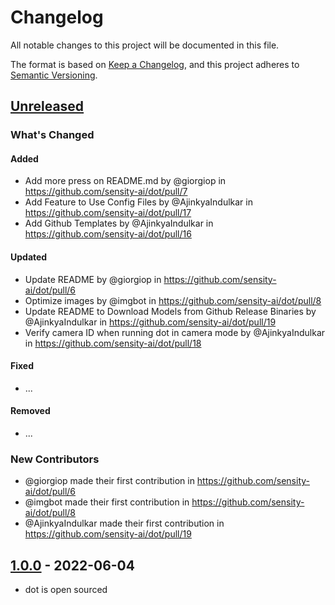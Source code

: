 # Changelog

All notable changes to this project will be documented in this file.

The format is based on [Keep a Changelog](https://keepachangelog.com/en/1.0.0/),
and this project adheres to [Semantic Versioning](https://semver.org/spec/v2.0.0.html).

## [Unreleased]

### What's Changed

#### Added

- Add more press on README.md by @giorgiop in https://github.com/sensity-ai/dot/pull/7
- Add Feature to Use Config Files by @AjinkyaIndulkar in https://github.com/sensity-ai/dot/pull/17
- Add Github Templates by @AjinkyaIndulkar in https://github.com/sensity-ai/dot/pull/16

#### Updated

- Update README by @giorgiop in https://github.com/sensity-ai/dot/pull/6
- Optimize images by @imgbot in https://github.com/sensity-ai/dot/pull/8
- Update README to Download Models from Github Release Binaries by @AjinkyaIndulkar in https://github.com/sensity-ai/dot/pull/19
- Verify camera ID when running dot in camera mode by @AjinkyaIndulkar in https://github.com/sensity-ai/dot/pull/18

#### Fixed

- ...

#### Removed

- ...

### New Contributors
* @giorgiop made their first contribution in https://github.com/sensity-ai/dot/pull/6
* @imgbot made their first contribution in https://github.com/sensity-ai/dot/pull/8
* @AjinkyaIndulkar made their first contribution in https://github.com/sensity-ai/dot/pull/19

## [1.0.0] - 2022-06-04

- dot is open sourced

[Unreleased]: https://github.com/sensity-ai/dot/compare/1.0.0...HEAD
[1.0.0]: https://github.com/sensity-ai/dot/releases/tag/1.0.0
